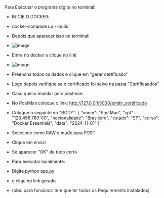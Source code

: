 Para Executar o programa digite no terminal:

- INICIE O DOCKER:
- docker-compose up --build
- Depois que aparecer isso no terminal:
- ![image](https://github.com/user-attachments/assets/010aaec2-8bd5-417b-a0b5-f204f379d282)

- Entre no docker e clique no link:
- ![image](https://github.com/user-attachments/assets/bb9f8548-3bad-4526-8700-43ea9e088aa4)

- Preencha todos os dados e clique em "gerar certificado"
- Logo depois verifique se o certificado foi salvo na pasta "Certificaados"

- Caso queira mandar pelo postman:
- No PostMan coloque o link: http://127.0.0.1:5000/emitir_certificado
- Coloque o seguinte no "BODY":
{
  "nome": "PostMan",
  "cpf": "123.456.789-00",
  "nacionalidade": "Brasileiro",
  "estado": "SP",
  "curso": "Docker Essentials",
  "data": "2024-11-01"
}

- Selecione como RAW e mude para POST
- Clique em enviar
- Se aparecer "OK" de tudo certo

- Para executar localmente:
- Digite python app.py
- e cliqe no link gerado
- (obs: para funcionar tem que ter todos os Requirements instalados)
